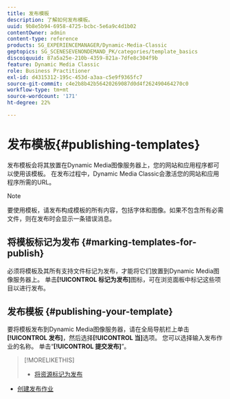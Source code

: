 ```yaml
---
title: 发布模板
description: 了解如何发布模板。
uuid: 9b8e5b94-6958-4725-bcbc-5e6a9c4d1b02
contentOwner: admin
content-type: reference
products: SG_EXPERIENCEMANAGER/Dynamic-Media-Classic
geptopics: SG_SCENESEVENONDEMAND_PK/categories/template_basics
discoiquuid: 87a5a25e-210b-4359-821a-7dfe8c304f9b
feature: Dynamic Media Classic
role: Business Practitioner
exl-id: d4315312-195c-453d-a3aa-c5e9f9365fc7
source-git-commit: c4e2b8b42b56420269087d0d4f262490464270c0
workflow-type: tm+mt
source-wordcount: '171'
ht-degree: 22%

---
```


# 发布模板{#publishing-templates}

发布模板会将其放置在Dynamic Media图像服务器上，您的网站和应用程序都可以使用该模板。 在发布过程中，Dynamic Media Classic会激活您的网站和应用程序所需的URL。

>[!NOTE]
>
>要使用模板，请发布构成模板的所有内容，包括字体和图像。如果不包含所有必需文件，则在发布时会显示一条错误消息。

## 将模板标记为发布 {#marking-templates-for-publish}

必须将模板及其所有支持文件标记为发布，才能将它们放置到Dynamic Media图像服务器上。 单击&#x200B;**[!UICONTROL 标记为发布]**&#x200B;图标，可在浏览面板中标记这些项目以进行发布。

## 发布模板 {#publishing-your-template}

要将模板发布到Dynamic Media图像服务器，请在全局导航栏上单击&#x200B;**[!UICONTROL 发布]**，然后选择&#x200B;**[!UICONTROL 当]**&#x200B;选项。 您可以选择输入发布作业的名称。 单击“**[!UICONTROL 提交发布]**”。

>[!MORELIKETHIS]
>
>* [将资源标记为发布](publishing-files.md#publish_after_uploading)
* [创建发布作业](publishing-files.md#creating_a_publish_job)

